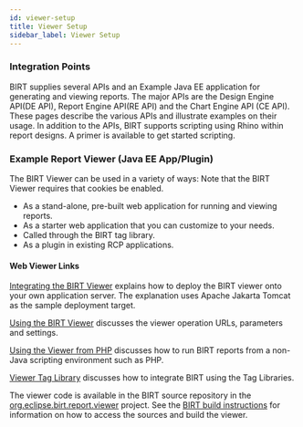 ```yaml
---
id: viewer-setup
title: Viewer Setup
sidebar_label: Viewer Setup
---
```


### Integration Points
BIRT supplies several APIs and an Example Java EE application for generating and viewing reports. The major APIs are the Design Engine API(DE API), Report Engine API(RE API) and the Chart Engine API (CE API). These pages describe the various APIs and illustrate examples on their usage. In addition to the APIs, BIRT supports scripting using Rhino within report designs. A primer is available to get started scripting.

### Example Report Viewer (Java EE App/Plugin)
The BIRT Viewer can be used in a variety of ways:
Note that the BIRT Viewer requires that cookies be enabled.

* As a stand-alone, pre-built web application for running and viewing reports.
* As a starter web application that you can customize to your needs.
* Called through the BIRT tag library.
* As a plugin in existing RCP applications.

#### Web Viewer Links
[Integrating the BIRT Viewer](viewer-setup.md) explains how to deploy the BIRT viewer onto your own application server. The explanation uses Apache Jakarta Tomcat as the sample deployment target.

[Using the BIRT Viewer](viewer-usage.md) discusses the viewer operation URLs, parameters and settings.

[Using the Viewer from PHP](viewer-php.md) discusses how to run BIRT reports from a non-Java scripting environment such as PHP.

[Viewer Tag Library](viewer-usage.md) discusses how to integrate BIRT using the Tag Libraries.

The viewer code is available in the BIRT source repository in the [org.eclipse.birt.report.viewer](https://github.com/eclipse/birt/tree/master/viewer/org.eclipse.birt.report.viewer) project. See the [BIRT build instructions](https://github.com/eclipse/birt/blob/master/README.md) for information on how to access the sources and build the viewer.
